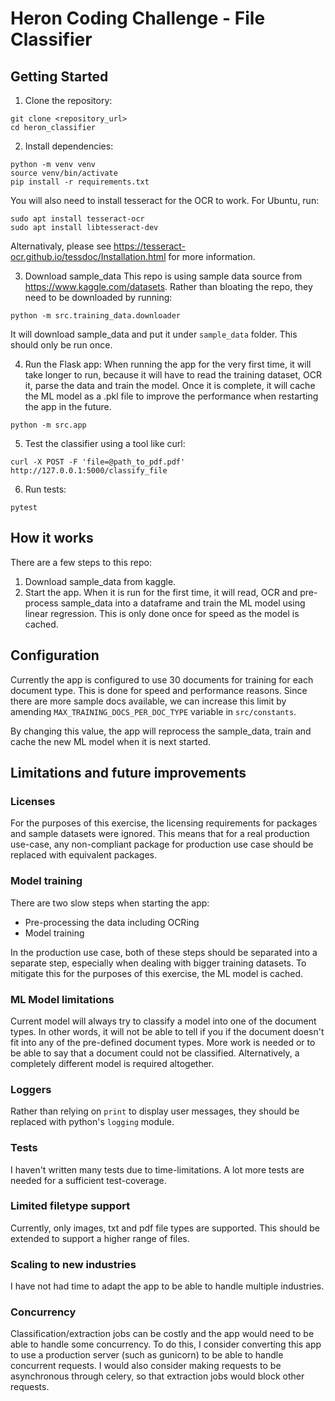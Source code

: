 # Heron Coding Challenge - File Classifier

## Getting Started
1. Clone the repository:
```shell
git clone <repository_url>
cd heron_classifier
```

2. Install dependencies:
```shell
python -m venv venv
source venv/bin/activate
pip install -r requirements.txt
```

You will also need to install tesseract for the OCR to work. For Ubuntu, run:
```shell
sudo apt install tesseract-ocr
sudo apt install libtesseract-dev
```
Alternativaly, please see https://tesseract-ocr.github.io/tessdoc/Installation.html
for more information.

3. Download sample_data
This repo is using sample data source from https://www.kaggle.com/datasets. 
Rather than bloating the repo, they need to be downloaded by running:
```shell
python -m src.training_data.downloader
```
It will download sample_data and put it under `sample_data` folder. This should
only be run once.

4. Run the Flask app:
When running the app for the very first time, it will take longer to run,
because it will have to read the training dataset, OCR it, parse the data 
and train the model. Once it is complete, it will cache the ML model as a
.pkl file to improve the performance when restarting the app in the future.

```shell
python -m src.app
```

5. Test the classifier using a tool like curl:
```shell
curl -X POST -F 'file=@path_to_pdf.pdf' http://127.0.0.1:5000/classify_file
```

6. Run tests:
```shell
pytest
```
## How it works
There are a few steps to this repo:
1. Download sample_data from kaggle.
2. Start the app. When it is run for the first time, it will read, OCR and pre-process sample_data
into a dataframe and train the ML model using linear regression. This is only done once for speed
as the model is cached. 

## Configuration
Currently the app is configured to use 30 documents for training for each document type. 
This is done for speed and performance reasons. Since there are more sample docs available,
we can increase this limit by amending `MAX_TRAINING_DOCS_PER_DOC_TYPE` variable in `src/constants`. 

By changing this value, the app will reprocess the sample_data, train and cache the new ML model
when it is next started.

## Limitations and future improvements
### Licenses
For the purposes of this exercise, the licensing requirements for packages and sample datasets
were ignored. This means that for a real production use-case, any non-compliant package for 
production use case should be replaced with equivalent packages.

### Model training
There are two slow steps when starting the app:
 - Pre-processing the data including OCRing
 - Model training

In the production use case, both of these steps should be separated into a
separate step, especially when dealing with bigger training datasets. To mitigate
this for the purposes of this exercise, the ML model is cached. 

### ML Model limitations
Current model will always try to classify a model into one of the document types. In other
words, it will not be able to tell if you if the document doesn't fit into any of the 
pre-defined document types. More work is needed or to be able to say that a document
could not be classified. Alternatively, a completely different model is required altogether.

### Loggers
Rather than relying on `print` to display user messages, they should be replaced
with python's `logging` module.

### Tests
I haven't written many tests due to time-limitations. A lot more tests are
needed for a sufficient test-coverage.

### Limited filetype support
Currently, only images, txt and pdf file types are supported. This should be extended
to support a higher range of files.

### Scaling to new industries
I have not had time to adapt the app to be able to handle multiple industries. 

### Concurrency
Classification/extraction jobs can be costly and the app would need to be able to handle
some concurrency. To do this, I consider converting this app to use a production server
(such as gunicorn) to be able to handle concurrent requests. I would also consider making
requests to be asynchronous through celery, so that extraction jobs would block other requests.  